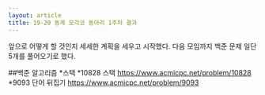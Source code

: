 ```yaml
---
layout: article
title: 19-20 동계 모각코 동아리 1주차 결과
---
```


앞으로 어떻게 할 것인지 세세한 계획을 세우고 시작했다.
다음 모임까지 백준 문제 일단 5개를 풀어오기로 했다.


##백준 알고리즘 
*스택
	*10828 스택 <https://www.acmicpc.net/problem/10828>
    *9093 단어 뒤집기 <https://www.acmicpc.net/problem/9093>
